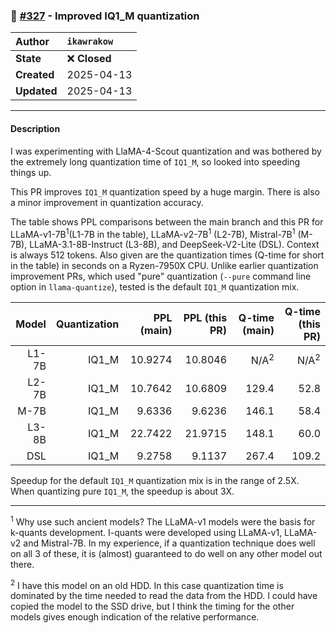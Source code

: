 ### 🔀 [#327](https://github.com/ikawrakow/ik_llama.cpp/pull/327) - Improved IQ1_M quantization

| **Author** | `ikawrakow` |
| :--- | :--- |
| **State** | ❌ **Closed** |
| **Created** | 2025-04-13 |
| **Updated** | 2025-04-13 |

---

#### Description

I was experimenting with LlaMA-4-Scout quantization and was bothered by the extremely long quantization time of `IQ1_M`, so looked into speeding things up.

This PR improves `IQ1_M` quantization speed by a huge margin. There is also a minor improvement in quantization accuracy. 

The table shows PPL comparisons between the main branch and this PR for LLaMA-v1-7B<sup>1</sup>(L1-7B in the table), LLaMA-v2-7B<sup>1</sup> (L2-7B), Mistral-7B<sup>1</sup> (M-7B), LLaMA-3.1-8B-Instruct (L3-8B), and DeepSeek-V2-Lite (DSL). Context is always 512 tokens. Also given are the quantization times (Q-time for short in the table) in seconds on a Ryzen-7950X CPU. Unlike earlier quantization improvement PRs, which used "pure" quantization (`--pure` command line option in `llama-quantize`), tested is the default `IQ1_M` quantization mix. 

| Model |  Quantization |  PPL (main) |  PPL (this PR) | Q-time (main) | Q-time (this PR) |
| ---: | ---: | ---: | ---: | ---: | ---: |
| L1-7B | IQ1_M | 10.9274 | 10.8046 | N/A<sup>2</sup> | N/A<sup>2</sup> |
| L2-7B | IQ1_M | 10.7642 | 10.6809 | 129.4 | 52.8 |
|M-7B | IQ1_M | 9.6336 | 9.6236 | 146.1 | 58.4 |
| L3-8B | IQ1_M | 22.7422 | 21.9715 | 148.1 | 60.0 |
| DSL | IQ1_M | 9.2758 | 9.1137 | 267.4 | 109.2 |

Speedup for the default `IQ1_M` quantization mix is in the range of 2.5X. When quantizing pure `IQ1_M`, the speedup is about 3X.

___
<sup>1</sup> Why use such ancient models? The LLaMA-v1 models were the basis for k-quants development. I-quants were developed using LLaMA-v1, LLaMA-v2 and Mistral-7B. In my experience, if a quantization technique does well on all 3 of these, it is (almost) guaranteed to do well on any other model out there. 

<sup>2</sup> I have this model on an old HDD. In this case quantization time is dominated by the time needed to read the data from the HDD. I could have copied the model to the SSD drive, but I think the timing for the other models gives enough indication of the relative performance.